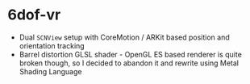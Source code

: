 # 6dof-vr
- Dual `SCNView` setup with CoreMotion / ARKit based position and orientation tracking
- Barrel distortion GLSL shader - OpenGL ES based renderer is quite broken though, so I decided to abandon it and rewrite using Metal Shading Language
